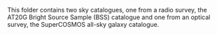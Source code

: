 This folder contains two sky catalogues, one from a radio survey, the AT20G Bright Source Sample (BSS) catalogue and one from an optical survey, the SuperCOSMOS all-sky galaxy catalogue.
